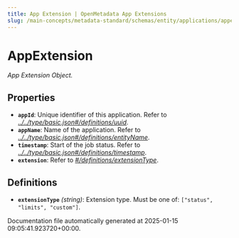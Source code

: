 ```yaml
---
title: App Extension | OpenMetadata App Extensions
slug: /main-concepts/metadata-standard/schemas/entity/applications/appextension
---
```


# AppExtension

*App Extension Object.*

## Properties

- **`appId`**: Unique identifier of this application. Refer to *[../../type/basic.json#/definitions/uuid](#/../type/basic.json#/definitions/uuid)*.
- **`appName`**: Name of the application. Refer to *[../../type/basic.json#/definitions/entityName](#/../type/basic.json#/definitions/entityName)*.
- **`timestamp`**: Start of the job status. Refer to *[../../type/basic.json#/definitions/timestamp](#/../type/basic.json#/definitions/timestamp)*.
- **`extension`**: Refer to *[#/definitions/extensionType](#definitions/extensionType)*.
## Definitions

- **`extensionType`** *(string)*: Extension type. Must be one of: `["status", "limits", "custom"]`.


Documentation file automatically generated at 2025-01-15 09:05:41.923720+00:00.

